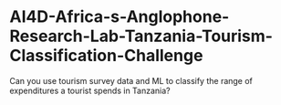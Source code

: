 # AI4D-Africa-s-Anglophone-Research-Lab-Tanzania-Tourism-Classification-Challenge
Can you use tourism survey data and ML to classify the range of expenditures a tourist spends in Tanzania?
